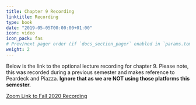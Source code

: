 ```yaml
---
title: Chapter 9 Recording
linktitle: Recording
type: book
date: "2019-05-05T00:00:00+01:00"
icon: video
icon_pack: fas
# Prev/next pager order (if `docs_section_pager` enabled in `params.toml`)
weight: 2
---
```


Below is the link to the optional lecture recording for chapter 9. Please note, this was recorded during a previous semester and makes reference to Peardeck and Piazza. **Ignore that as we are NOT using those platforms this semester.**

[Zoom Link to Fall 2020 Recording](https://4cd.zoom.us/rec/share/zJW0aDSlL0kugm9MIp5A2DklRAbKqFCVudCnBxlktRfD-cp0zJiupdcqwlZPMfJo.UxVMVAGGPs_JCE-I?startTime=1603069609000)
